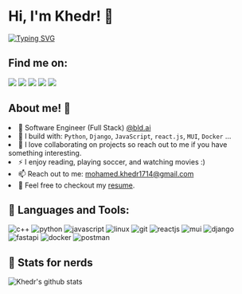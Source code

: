 # Hi, I'm Khedr! :blue_heart:

<p align="left">
  <a href="https://git.io/typing-svg"><img src="https://readme-typing-svg.demolab.com?font=Fira+Code&weight=900&size=20&pause=1000&color=36BCF7FF&width=434&height=50&lines=Software+Engineer;Competitive+Programmer;ACPC+Finalist;I+Solve+Problems+With+Code;" alt="Typing SVG" /></a>
</p>

## 	Find me on:
[<img src="https://img.shields.io/badge/github-%2312100E.svg?&style=for-the-badge&logo=github&logoColor=white&color=black"/>](https://github.com/devkhedr/)
[<img src="https://img.shields.io/badge/linkedin-%230077B5.svg?&style=for-the-badge&logo=linkedin&logoColor=white"/>](https://www.linkedin.com/in/muhamed-khedr/)
[<img src="https://img.shields.io/badge/codeforces-%2312100E.svg?&style=for-the-badge&logo=codeforces&logoColor=white&color=28A745"/>](https://codeforces.com/profile/Khedr)
[<img src="https://img.shields.io/badge/instagram-%2312100E.svg?&style=for-the-badge&logo=instagram&color=405DE6"/>](https://www.instagram.com/muhamed_khedr7/) 
[<img src="https://img.shields.io/badge/telegram-%2312100E.svg?&style=for-the-badge&logo=telegram&color=405DE6"/>](https://t.me/mohameed07) 

## About me! :tada:
<li> 🏢 Software Engineer (Full Stack) <a href="https://www.bld.ai/"> @bld.ai </a> </li>
<li> 🧰 I build with: <code>Python</code>, <code>Django</code>, <code>JavaScript</code>, <code>react.js</code>, <code>MUI</code>, <code>Docker</code> ... </li>
<li> 🤝 I love collaborating on projects so reach out to me if you have something interesting. </li>
<li> ⚡ I enjoy reading, playing soccer, and watching movies :) </li>
<li> 📫 Reach out to me: <a href="mailto:mohamed.khedr1714@gmail.com">mohamed.khedr1714@gmail.com</a> </li>
<li> 📙 Feel free to checkout my <a href="https://drive.google.com/file/d/1X162XSkYKvlWsBJUrjsbHC02pN739Pnt/view?usp=share_link">resume</a>. </li>


## 	:ribbon: Languages and Tools:
![c++](https://img.shields.io/badge/c++%20-%2300599C.svg?&style=for-the-badge&logo=c%2B%2B&ogoColor=white)
![python](https://img.shields.io/badge/python%20-%2300599C.svg?&style=for-the-badge&logo=python&ogoColor=white)
![javascript](https://img.shields.io/badge/javascript%20-%2300599C.svg?&style=for-the-badge&logo=javascript&ogoColor=white)
![linux](https://img.shields.io/badge/linux%20-%2300599C.svg?&style=for-the-badge&logo=linux&logoColor=white)
![git](https://img.shields.io/badge/git%20-%2300599C.svg?&style=for-the-badge&logo=git&logoColor=white)
![reactjs](https://img.shields.io/badge/reactjs%20-%2300599C.svg?&style=for-the-badge&logo=react&logoColor=white)
![mui](https://img.shields.io/badge/mui%20-%2300599C.svg?&style=for-the-badge&logo=mui&logoColor=white)
![django](https://img.shields.io/badge/django%20-%2300599C.svg?&style=for-the-badge&logo=django&logoColor=white)
![fastapi](https://img.shields.io/badge/fastapi%20-%2300599C.svg?&style=for-the-badge&logo=fastapi&logoColor=white)
![docker](https://img.shields.io/badge/docker%20-%2300599C.svg?&style=for-the-badge&logo=docker&ogoColor=white)
![postman](https://img.shields.io/badge/Postman%20-%2300599C.svg?&style=for-the-badge&logo=Postman&ogoColor=white)


## :medal_sports: Stats for nerds
![Khedr's github stats](https://github-readme-stats.vercel.app/api?username=devkhedr&show_icons=true&theme=dracula)
